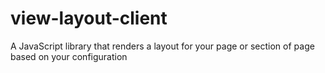# view-layout-client
A JavaScript library that renders a layout for your page or section of page based on your configuration
